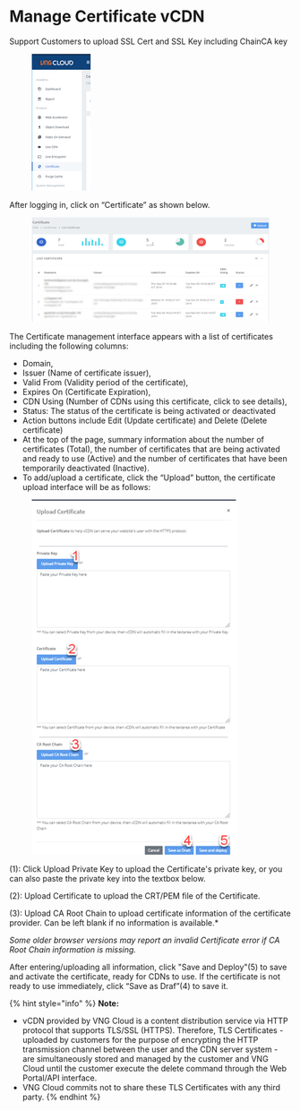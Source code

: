 # Manage Certificate vCDN

Support Customers to upload SSL Cert and SSL Key including ChainCA key

<figure><img src="../../.gitbook/assets/image (203).png" alt=""><figcaption></figcaption></figure>

After logging in, click on “Certificate” as shown below.

<figure><img src="../../.gitbook/assets/image (204).png" alt=""><figcaption></figcaption></figure>

The Certificate management interface appears with a list of certificates including the following columns:&#x20;

* Domain,&#x20;
* Issuer (Name of certificate issuer),&#x20;
* Valid From (Validity period of the certificate),&#x20;
* Expires On (Certificate Expiration),&#x20;
* CDN Using (Number of CDNs using this certificate, click to see details),&#x20;
* Status: The status of the certificate is being activated or deactivated&#x20;
* Action buttons include Edit (Update certificate) and Delete (Delete certificate)&#x20;
* At the top of the page, summary information about the number of certificates (Total), the number of certificates that are being activated and ready to use (Active) and the number of certificates that have been temporarily deactivated (Inactive).&#x20;
* To add/upload a certificate, click the “Upload” button, the certificate upload interface will be as follows:

<figure><img src="../../.gitbook/assets/image (205).png" alt=""><figcaption></figcaption></figure>

(1): Click Upload Private Key to upload the Certificate's private key, or you can also paste the private key into the textbox below.&#x20;

(2): Upload Certificate to upload the CRT/PEM file of the Certificate.&#x20;

(3): Upload CA Root Chain to upload certificate information of the certificate provider. Can be left blank if no information is available.\*

_Some older browser versions may report an invalid Certificate error if CA Root Chain information is missing._&#x20;

After entering/uploading all information, click "Save and Deploy"(5) to save and activate the certificate, ready for CDNs to use. If the certificate is not ready to use immediately, click “Save as Draf”(4) to save it.

{% hint style="info" %}
**Note:**

* vCDN provided by VNG Cloud is a content distribution service via HTTP protocol that supports TLS/SSL (HTTPS). Therefore, TLS Certificates - uploaded by customers for the purpose of encrypting the HTTP transmission channel between the user and the CDN server system - are simultaneously stored and managed by the customer and VNG Cloud until the customer execute the delete command through the Web Portal/API interface.&#x20;
* VNG Cloud commits not to share these TLS Certificates with any third party.
{% endhint %}
